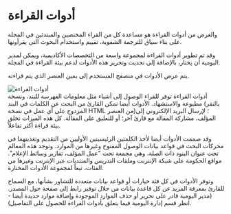 # أدوات القراءة

والغرض من أدوات القراءة هو مساعدة كل من القراء المختصين والمبتدئين في المجلة على بناء سياق للترجمة الشفوية، تقييم واستخدام البحوث التي يقرأونها.

وقد تم تطوير أدوات القراءة لمجموعة واسعة من التخصصات الأكاديمية، ويمكن لمدير اليومية أن يختار، بالإضافة إلى تحديث وتحرير هذه الأدوات لدعم بيئة القراءة في المجلة.

يتم عرض الأدوات في متصفح المستخدم إلى يمين العنصر الذي يتم قراءته.

![أدوات القراءة](images/chapter13/readers_4.png)  
أدوات القراءة توفر للقراء الوصول إلى أشياء مثل معلومات الفهرسة للبند، ونسخة مطبوعة والاستشهاد. الأدوات أيضا تمكن القارئ من البحث عن الكلمات في البند (بالنقر المزدوج على أي عمل في نسخة HTML من العنصر)؛ لإرسال البريد الإلكتروني إلى المؤلف، مشاركة المقالة مع قارئ آخر؛ أو للتعليق على المقالة. كل هذه الميزات تخلق بيئة قراءة أكثر تفاعلاً.

وقد صممت الأدوات أيضا لأخذ الكلمتين الرئيسيتين الأوليين من التقديم وتغذيتهما في محركات البحث في قواعد بيانات الوصول المفتوح وغيرها من الموارد. وتوجد هذه المعالم تحت عنوان البنود ذات الصلة، وهي مجمعة تحت "عمل المؤلف، تقارير وسائط الإعلام". مواقع الحكومة على شبكة الإنترنت وملفات التدريس والمنتديات عبر الإنترنت وغيرها من الفئات، تبعاً لمجموعة الأدوات المختارة.

وتوفر الأدوات في كل فئة خيارات أو قواعد بيانات متعددة للتشاور بشأنها، مع السماح للقارئ بمعرفة المزيد عن كل قاعدة بيانات من خلال توفير رابط إلى صفحة حول المصدر. (مدير اليومية قادر على تحرير أو حذف الموارد الموجودة وإضافة موارد جديدة أيضا - انظر قسم إدارة اليومية فيما يتعلق بأدوات القراءة للحصول على التفاصيل).